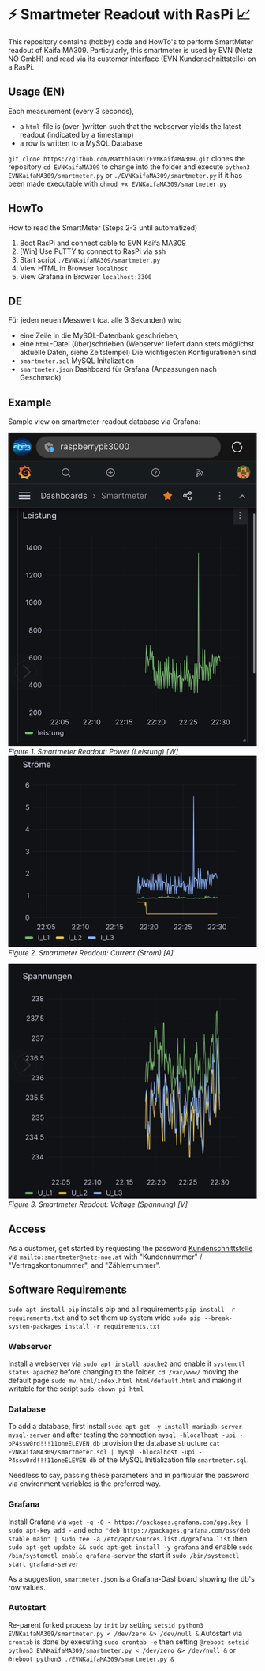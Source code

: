 # :zap: Smartmeter Readout with RasPi :chart_with_upwards_trend:

This repository contains (hobby) code and HowTo's to perform SmartMeter readout of Kaifa MA309. Particularly, this smartmeter is used by EVN (Netz NÖ GmbH) and read via its customer interface (EVN Kundenschnittstelle) on a RasPi.

## Usage (EN)

Each measurement (every 3 seconds),

- a `html`-file is (over-)written such that the webserver yields the latest readout (indicated by a timestamp)
- a row is written to a MySQL Database

`git clone https://github.com/MatthiasMi/EVNKaifaMA309.git`
clones the repository
`cd EVNKaifaMA309`
to change into the folder and execute
`python3 EVNKaifaMA309/smartmeter.py`
or
`./EVNKaifaMA309/smartmeter.py`
if it has been made executable with
`chmod +x EVNKaifaMA309/smartmeter.py`

## HowTo

How to read the SmartMeter (Steps 2-3 until automatized)

1. Boot RasPi and connect cable to EVN Kaifa MA309
2. [Win] Use PuTTY to connect to RasPi via ssh
3. Start script `./EVNKaifaMA309/smartmeter.py`
4. View HTML in Browser `localhost`
5. View Grafana in Browser `localhost:3300`

## DE

Für jeden neuen Messwert (ca. alle 3 Sekunden) wird

- eine Zeile in die MySQL-Datenbank geschrieben,
- eine `html`-Datei (über)schrieben (Webserver liefert dann stets möglichst aktuelle Daten, siehe Zeitstempel)
  Die wichtigesten Konfigurationen sind
- `smartmeter.sql` MySQL Initalization
- `smartmeter.json` Dashboard für Grafana (Anpassungen nach Geschmack)

## Example

Sample view on smartmeter-readout database via Grafana:

!["smartmeter_readout_power"](smartmeter_readout_power.jpeg)
_Figure 1. Smartmeter Readout: Power (Leistung) [W]_
!["smartmeter_readout_current"](smartmeter_readout_current.jpeg)
_Figure 2. Smartmeter Readout: Current (Strom) [A]_

!["smartmeter_readout_voltage"](smartmeter_readout_voltage.jpeg)
_Figure 3. Smartmeter Readout: Voltage (Spannung) [V]_

## Access

As a customer, get started by requesting the password [Kundenschnittstelle](<https://www.netz-noe.at/Download-(1)/Smart-Meter/218_9_SmartMeter_Kundenschnittstelle_lektoriert_14.aspx>) via `mailto:smartmeter@netz-noe.at` with "Kundennummer" / "Vertragskontonummer", and "Zählernummer".

## Software Requirements

`sudo apt install pip`
installs pip and all requirements
`pip install -r requirements.txt`
and to set them up system wide
`sudo pip --break-system-packages install -r requirements.txt`

### Webserver

Install a webserver via
`sudo apt install apache2`
and enable it
`systemctl status apache2`
before changing to the folder,
`cd /var/www/`
moving the default page
`sudo mv html/index.html html/default.html`
and making it writable for the script
`sudo chown pi html`

### Database

To add a database, first install
`sudo apt-get -y install mariadb-server mysql-server`
and after testing the connection
`mysql -hlocalhost -upi -pP4ssw0rd!!!11oneELEVEN db`
provision the database structure
`cat EVNKaifaMA309/smartmeter.sql | mysql -hlocalhost -upi -P4ssw0rd!!!11oneELEVEN db`
of the MySQL Initialization file `smartmeter.sql`.

Needless to say, passing these parameters and in particular the password via environment variables is the preferred way.

### Grafana

Install Grafana via
`wget -q -O - https://packages.grafana.com/gpg.key | sudo apt-key add -`
and
`echo "deb https://packages.grafana.com/oss/deb stable main" | sudo tee -a /etc/apt/sources.list.d/grafana.list`
then
`sudo apt-get update && sudo apt-get install -y grafana`
and enable
`sudo /bin/systemctl enable grafana-server`
the start it
`sudo /bin/systemctl start grafana-server`

As a suggestion, `smartmeter.json` is a Grafana-Dashboard showing the db's row values.

### Autostart

Re-parent forked process by `init` by setting
`setsid python3 EVNKaifaMA309/smartmeter.py < /dev/zero &> /dev/null &`
Autostart via `crontab` is done by executing
`sudo crontab -e`
then setting
`@reboot setsid python3 EVNKaifaMA309/smartmeter.py < /dev/zero &> /dev/null &`
or
`@reboot python3 ./EVNKaifaMA309/smartmeter.py &`
